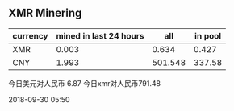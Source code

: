 ## XMR Minering

|currency|mined in last 24 hours|all|in pool|
|---|---|---|---|
|XMR|0.003|0.634|0.427|
|CNY|1.993|501.548|337.58|

今日美元对人民币 6.87	今日xmr对人民币791.48


2018-09-30 05:50